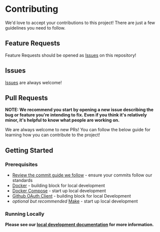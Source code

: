 # Contributing

We'd love to accept your contributions to this project! There are just a few guidelines you need to follow.

## Feature Requests

Feature Requests should be opened as [Issues](/issues/new/) on this repository!

## Issues

[Issues](/issues/new/) are always welcome!

## Pull Requests

**NOTE: We recommend you start by opening a new issue describing the bug or feature you're intending to fix. Even if you think it's relatively minor, it's helpful to know what people are working on.**

We are always welcome to new PRs! You can follow the below guide for learning how you can contribute to the project!

## Getting Started

### Prerequisites

- [Review the commit guide we follow](https://chris.beams.io/posts/git-commit/#seven-rules) - ensure your commits follow our standards
- [Docker](https://docs.docker.com/install/) - building block for local development
- [Docker Compose](https://docs.docker.com/compose/install/) - start up local development
- [Github OAuth Client](https://developer.github.com/apps/building-oauth-apps/creating-an-oauth-app/) - building block for local Development
- _optional but recommended_ [Make](https://www.gnu.org/software/make/) - start up local development

### Running Locally

**Please see our [local development documentation](DOCS.md) for more information.**
